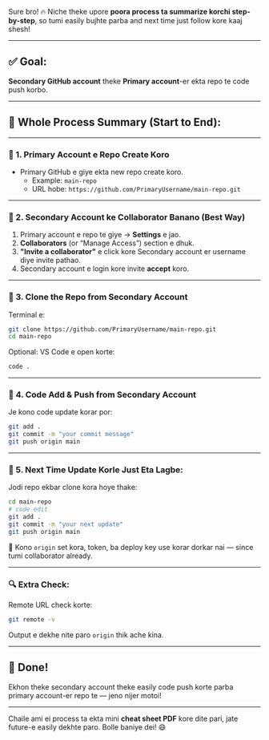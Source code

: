 Sure bro! 🔥 Niche theke upore **poora process ta summarize korchi step-by-step**, so tumi easily bujhte parba and next time just follow kore kaaj shesh!

---

## ✅ Goal:  
**Secondary GitHub account** theke **Primary account**-er ekta repo te code push korbo.

---

## 🔁 Whole Process Summary (Start to End):

---

### 🔷 1. Primary Account e Repo Create Koro
- Primary GitHub e giye ekta new repo create koro.
  - Example: `main-repo`
  - URL hobe: `https://github.com/PrimaryUsername/main-repo.git`

---

### 🔷 2. Secondary Account ke Collaborator Banano (Best Way)
1. Primary account e repo te giye → **Settings** e jao.
2. **Collaborators** (or “Manage Access”) section e dhuk.
3. **"Invite a collaborator"** e click kore Secondary account er username diye invite pathao.
4. Secondary account e login kore invite **accept** koro.

---

### 🔷 3. Clone the Repo from Secondary Account
Terminal e:

```bash
git clone https://github.com/PrimaryUsername/main-repo.git
cd main-repo
```

Optional: VS Code e open korte:

```bash
code .
```

---

### 🔷 4. Code Add & Push from Secondary Account
Je kono code update korar por:

```bash
git add .
git commit -m "your commit message"
git push origin main
```

---

### 🔷 5. Next Time Update Korle Just Eta Lagbe:
Jodi repo ekbar clone kora hoye thake:

```bash
cd main-repo
# code edit
git add .
git commit -m "your next update"
git push origin main
```

🚫 Kono `origin` set kora, token, ba deploy key use korar dorkar nai — since tumi collaborator already.

---

### 🔍 Extra Check:
Remote URL check korte:

```bash
git remote -v
```

Output e dekhe nite paro `origin` thik ache kina.

---

## 🏁 Done!

Ekhon theke secondary account theke easily code push korte parba primary account-er repo te — jeno nijer motoi!

---

Chaile ami ei process ta ekta mini **cheat sheet PDF** kore dite pari, jate future-e easily dekhte paro. Bolle baniye dei! 😄